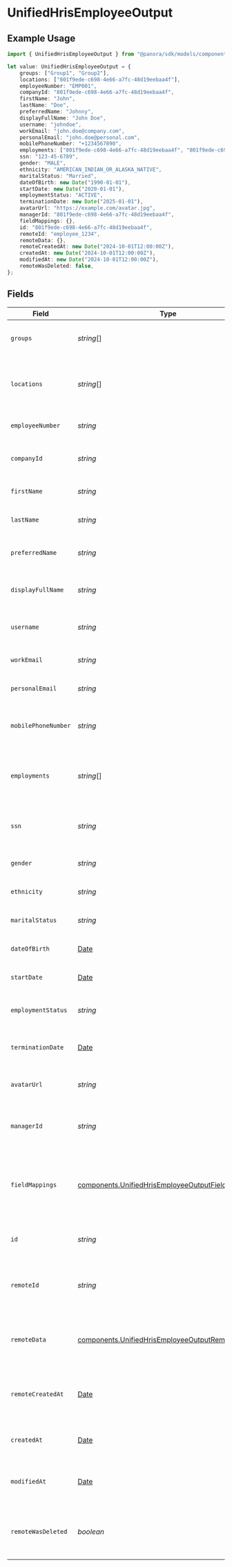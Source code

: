 # UnifiedHrisEmployeeOutput

## Example Usage

```typescript
import { UnifiedHrisEmployeeOutput } from "@panora/sdk/models/components";

let value: UnifiedHrisEmployeeOutput = {
    groups: ["Group1", "Group2"],
    locations: ["801f9ede-c698-4e66-a7fc-48d19eebaa4f"],
    employeeNumber: "EMP001",
    companyId: "801f9ede-c698-4e66-a7fc-48d19eebaa4f",
    firstName: "John",
    lastName: "Doe",
    preferredName: "Johnny",
    displayFullName: "John Doe",
    username: "johndoe",
    workEmail: "john.doe@company.com",
    personalEmail: "john.doe@personal.com",
    mobilePhoneNumber: "+1234567890",
    employments: ["801f9ede-c698-4e66-a7fc-48d19eebaa4f", "801f9ede-c698-4e66-a7fc-48d19eebaa4f"],
    ssn: "123-45-6789",
    gender: "MALE",
    ethnicity: "AMERICAN_INDIAN_OR_ALASKA_NATIVE",
    maritalStatus: "Married",
    dateOfBirth: new Date("1990-01-01"),
    startDate: new Date("2020-01-01"),
    employmentStatus: "ACTIVE",
    terminationDate: new Date("2025-01-01"),
    avatarUrl: "https://example.com/avatar.jpg",
    managerId: "801f9ede-c698-4e66-a7fc-48d19eebaa4f",
    fieldMappings: {},
    id: "801f9ede-c698-4e66-a7fc-48d19eebaa4f",
    remoteId: "employee_1234",
    remoteData: {},
    remoteCreatedAt: new Date("2024-10-01T12:00:00Z"),
    createdAt: new Date("2024-10-01T12:00:00Z"),
    modifiedAt: new Date("2024-10-01T12:00:00Z"),
    remoteWasDeleted: false,
};
```

## Fields

| Field                                                                                                                  | Type                                                                                                                   | Required                                                                                                               | Description                                                                                                            | Example                                                                                                                |
| ---------------------------------------------------------------------------------------------------------------------- | ---------------------------------------------------------------------------------------------------------------------- | ---------------------------------------------------------------------------------------------------------------------- | ---------------------------------------------------------------------------------------------------------------------- | ---------------------------------------------------------------------------------------------------------------------- |
| `groups`                                                                                                               | *string*[]                                                                                                             | :heavy_minus_sign:                                                                                                     | The groups the employee belongs to                                                                                     | [<br/>"Group1",<br/>"Group2"<br/>]                                                                                     |
| `locations`                                                                                                            | *string*[]                                                                                                             | :heavy_minus_sign:                                                                                                     | UUIDs of the of the Location associated with the company                                                               | [<br/>"801f9ede-c698-4e66-a7fc-48d19eebaa4f"<br/>]                                                                     |
| `employeeNumber`                                                                                                       | *string*                                                                                                               | :heavy_minus_sign:                                                                                                     | The employee number                                                                                                    | EMP001                                                                                                                 |
| `companyId`                                                                                                            | *string*                                                                                                               | :heavy_minus_sign:                                                                                                     | The UUID of the associated company                                                                                     | 801f9ede-c698-4e66-a7fc-48d19eebaa4f                                                                                   |
| `firstName`                                                                                                            | *string*                                                                                                               | :heavy_minus_sign:                                                                                                     | The first name of the employee                                                                                         | John                                                                                                                   |
| `lastName`                                                                                                             | *string*                                                                                                               | :heavy_minus_sign:                                                                                                     | The last name of the employee                                                                                          | Doe                                                                                                                    |
| `preferredName`                                                                                                        | *string*                                                                                                               | :heavy_minus_sign:                                                                                                     | The preferred name of the employee                                                                                     | Johnny                                                                                                                 |
| `displayFullName`                                                                                                      | *string*                                                                                                               | :heavy_minus_sign:                                                                                                     | The full display name of the employee                                                                                  | John Doe                                                                                                               |
| `username`                                                                                                             | *string*                                                                                                               | :heavy_minus_sign:                                                                                                     | The username of the employee                                                                                           | johndoe                                                                                                                |
| `workEmail`                                                                                                            | *string*                                                                                                               | :heavy_minus_sign:                                                                                                     | The work email of the employee                                                                                         | john.doe@company.com                                                                                                   |
| `personalEmail`                                                                                                        | *string*                                                                                                               | :heavy_minus_sign:                                                                                                     | The personal email of the employee                                                                                     | john.doe@personal.com                                                                                                  |
| `mobilePhoneNumber`                                                                                                    | *string*                                                                                                               | :heavy_minus_sign:                                                                                                     | The mobile phone number of the employee                                                                                | +1234567890                                                                                                            |
| `employments`                                                                                                          | *string*[]                                                                                                             | :heavy_minus_sign:                                                                                                     | The employments of the employee                                                                                        | [<br/>"801f9ede-c698-4e66-a7fc-48d19eebaa4f",<br/>"801f9ede-c698-4e66-a7fc-48d19eebaa4f"<br/>]                         |
| `ssn`                                                                                                                  | *string*                                                                                                               | :heavy_minus_sign:                                                                                                     | The Social Security Number of the employee                                                                             | 123-45-6789                                                                                                            |
| `gender`                                                                                                               | *string*                                                                                                               | :heavy_minus_sign:                                                                                                     | The gender of the employee                                                                                             | MALE                                                                                                                   |
| `ethnicity`                                                                                                            | *string*                                                                                                               | :heavy_minus_sign:                                                                                                     | The ethnicity of the employee                                                                                          | AMERICAN_INDIAN_OR_ALASKA_NATIVE                                                                                       |
| `maritalStatus`                                                                                                        | *string*                                                                                                               | :heavy_minus_sign:                                                                                                     | The marital status of the employee                                                                                     | Married                                                                                                                |
| `dateOfBirth`                                                                                                          | [Date](https://developer.mozilla.org/en-US/docs/Web/JavaScript/Reference/Global_Objects/Date)                          | :heavy_minus_sign:                                                                                                     | The date of birth of the employee                                                                                      | 1990-01-01                                                                                                             |
| `startDate`                                                                                                            | [Date](https://developer.mozilla.org/en-US/docs/Web/JavaScript/Reference/Global_Objects/Date)                          | :heavy_minus_sign:                                                                                                     | The start date of the employee                                                                                         | 2020-01-01                                                                                                             |
| `employmentStatus`                                                                                                     | *string*                                                                                                               | :heavy_minus_sign:                                                                                                     | The employment status of the employee                                                                                  | ACTIVE                                                                                                                 |
| `terminationDate`                                                                                                      | [Date](https://developer.mozilla.org/en-US/docs/Web/JavaScript/Reference/Global_Objects/Date)                          | :heavy_minus_sign:                                                                                                     | The termination date of the employee                                                                                   | 2025-01-01                                                                                                             |
| `avatarUrl`                                                                                                            | *string*                                                                                                               | :heavy_minus_sign:                                                                                                     | The URL of the employee's avatar                                                                                       | https://example.com/avatar.jpg                                                                                         |
| `managerId`                                                                                                            | *string*                                                                                                               | :heavy_minus_sign:                                                                                                     | UUID of the manager (employee) of the employee                                                                         | 801f9ede-c698-4e66-a7fc-48d19eebaa4f                                                                                   |
| `fieldMappings`                                                                                                        | [components.UnifiedHrisEmployeeOutputFieldMappings](../../models/components/unifiedhrisemployeeoutputfieldmappings.md) | :heavy_minus_sign:                                                                                                     | The custom field mappings of the object between the remote 3rd party & Panora                                          | {<br/>"custom_field_1": "value1",<br/>"custom_field_2": "value2"<br/>}                                                 |
| `id`                                                                                                                   | *string*                                                                                                               | :heavy_minus_sign:                                                                                                     | The UUID of the employee record                                                                                        | 801f9ede-c698-4e66-a7fc-48d19eebaa4f                                                                                   |
| `remoteId`                                                                                                             | *string*                                                                                                               | :heavy_minus_sign:                                                                                                     | The remote ID of the employee in the context of the 3rd Party                                                          | employee_1234                                                                                                          |
| `remoteData`                                                                                                           | [components.UnifiedHrisEmployeeOutputRemoteData](../../models/components/unifiedhrisemployeeoutputremotedata.md)       | :heavy_minus_sign:                                                                                                     | The remote data of the employee in the context of the 3rd Party                                                        | {<br/>"raw_data": {<br/>"additional_field": "some value"<br/>}<br/>}                                                   |
| `remoteCreatedAt`                                                                                                      | [Date](https://developer.mozilla.org/en-US/docs/Web/JavaScript/Reference/Global_Objects/Date)                          | :heavy_minus_sign:                                                                                                     | The date when the employee was created in the 3rd party system                                                         | 2024-10-01T12:00:00Z                                                                                                   |
| `createdAt`                                                                                                            | [Date](https://developer.mozilla.org/en-US/docs/Web/JavaScript/Reference/Global_Objects/Date)                          | :heavy_minus_sign:                                                                                                     | The created date of the employee record                                                                                | 2024-10-01T12:00:00Z                                                                                                   |
| `modifiedAt`                                                                                                           | [Date](https://developer.mozilla.org/en-US/docs/Web/JavaScript/Reference/Global_Objects/Date)                          | :heavy_minus_sign:                                                                                                     | The last modified date of the employee record                                                                          | 2024-10-01T12:00:00Z                                                                                                   |
| `remoteWasDeleted`                                                                                                     | *boolean*                                                                                                              | :heavy_minus_sign:                                                                                                     | Indicates if the employee was deleted in the remote system                                                             | false                                                                                                                  |